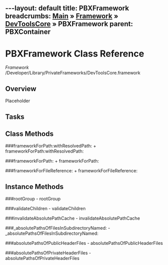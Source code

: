 ---layout: default
title: PBXFramework
breadcrumbs: <a href="/index.html">Main</a> &raquo; <a href="/Frameworks.html">Framework</a> &raquo; <a href="/Frameworks/DevToolsCore.html">DevToolsCore</a> &raquo; PBXFramework
parent: PBXContainer 
---
# PBXFramework Class Reference

*Framework* /Developer/Library/PrivateFrameworks/DevToolsCore.framework

## Overview

Placeholder

## Tasks

## Class Methods

<a name="+frameworkForPath:withResolvedPath:"></a>
###frameworkForPath:withResolvedPath:
    + frameworkForPath:withResolvedPath:

<a name="+frameworkForPath:"></a>
###frameworkForPath:
    + frameworkForPath:

<a name="+frameworkForFileReference:"></a>
###frameworkForFileReference:
    + frameworkForFileReference:

## Instance Methods

<a name="-rootGroup"></a>
###rootGroup
    - rootGroup

<a name="-validateChildren"></a>
###validateChildren
    - validateChildren

<a name="-invalidateAbsolutePathCache"></a>
###invalidateAbsolutePathCache
    - invalidateAbsolutePathCache

<a name="-_absolutePathsOfFilesInSubdirectoryNamed:"></a>
###_absolutePathsOfFilesInSubdirectoryNamed:
    - _absolutePathsOfFilesInSubdirectoryNamed:

<a name="-absolutePathsOfPublicHeaderFiles"></a>
###absolutePathsOfPublicHeaderFiles
    - absolutePathsOfPublicHeaderFiles

<a name="-absolutePathsOfPrivateHeaderFiles"></a>
###absolutePathsOfPrivateHeaderFiles
    - absolutePathsOfPrivateHeaderFiles

